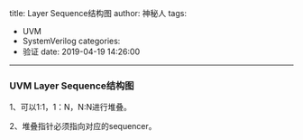 title: Layer Sequence结构图
author: 神秘人
tags:
  - UVM
  - SystemVerilog
categories:
  - 验证
date: 2019-04-19 14:26:00
---
### UVM Layer Sequence结构图



1、可以1:1，1：N，N:N进行堆叠。

2、堆叠指针必须指向对应的sequencer。